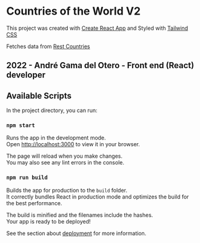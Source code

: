 # Countries of the World V2

This project was created with [Create React App](https://github.com/facebook/create-react-app)
and Styled with [Tailwind CSS](https://tailwindcss.com/)

Fetches data from [Rest Countries](https://restcountries.com/)

## 2022 - André Gama del Otero - Front end (React) developer

## Available Scripts

In the project directory, you can run:

### `npm start`

Runs the app in the development mode.\
Open [http://localhost:3000](http://localhost:3000) to view it in your browser.

The page will reload when you make changes.\
You may also see any lint errors in the console.

### `npm run build`

Builds the app for production to the `build` folder.\
It correctly bundles React in production mode and optimizes the build for the best performance.

The build is minified and the filenames include the hashes.\
Your app is ready to be deployed!

See the section about [deployment](https://facebook.github.io/create-react-app/docs/deployment) for more information.
